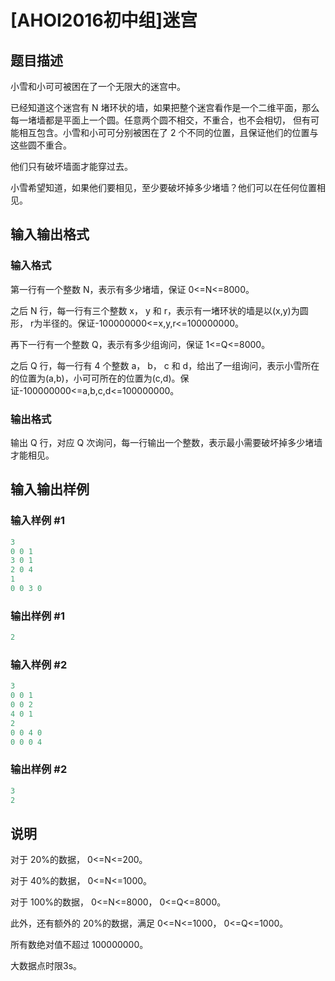 # [AHOI2016初中组]迷宫

## 题目描述

小雪和小可可被困在了一个无限大的迷宫中。

已经知道这个迷宫有 N 堵环状的墙，如果把整个迷宫看作是一个二维平面，那么每一堵墙都是平面上一个圆。任意两个圆不相交，不重合，也不会相切， 但有可能相互包含。小雪和小可可分别被困在了 2 个不同的位置，且保证他们的位置与这些圆不重合。

他们只有破坏墙面才能穿过去。

小雪希望知道，如果他们要相见，至少要破坏掉多少堵墙？他们可以在任何位置相见。

## 输入输出格式

### 输入格式

第一行有一个整数 N，表示有多少堵墙，保证 0<=N<=8000。

之后 N 行，每一行有三个整数 x， y 和 r，表示有一堵环状的墙是以(x,y)为圆形， r为半径的。保证-100000000<=x,y,r<=100000000。

再下一行有一个整数 Q，表示有多少组询问，保证 1<=Q<=8000。

之后 Q 行，每一行有 4 个整数 a， b， c 和 d，给出了一组询问，表示小雪所在的位置为(a,b)，小可可所在的位置为(c,d)。保证-100000000<=a,b,c,d<=100000000。

### 输出格式

输出 Q 行，对应 Q 次询问，每一行输出一个整数，表示最小需要破坏掉多少堵墙才能相见。

## 输入输出样例

### 输入样例 #1

```cpp
3
0 0 1
3 0 1
2 0 4
1
0 0 3 0
```


### 输出样例 #1

```cpp
2
```


### 输入样例 #2

```cpp
3
0 0 1
0 0 2
4 0 1
2
0 0 4 0
0 0 0 4
```


### 输出样例 #2

```cpp
3
2
```


## 说明

对于 20%的数据， 0<=N<=200。

对于 40%的数据， 0<=N<=1000。

对于 100%的数据， 0<=N<=8000， 0<=Q<=8000。

此外，还有额外的 20%的数据，满足 0<=N<=1000， 0<=Q<=1000。

所有数绝对值不超过 100000000。

大数据点时限3s。

